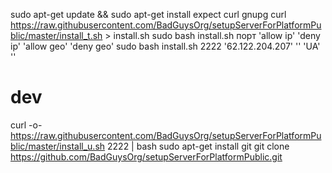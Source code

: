 

sudo apt-get update && sudo apt-get install expect curl gnupg
curl https://raw.githubusercontent.com/BadGuysOrg/setupServerForPlatformPublic/master/install_t.sh > install.sh
sudo bash install.sh порт 'allow ip' 'deny ip' 'allow geo' 'deny geo'
sudo bash install.sh 2222 '62.122.204.207' '' 'UA' ''



# dev
curl -o- https://raw.githubusercontent.com/BadGuysOrg/setupServerForPlatformPublic/master/install_u.sh 2222 | bash
sudo apt-get install git
git clone https://github.com/BadGuysOrg/setupServerForPlatformPublic.git

